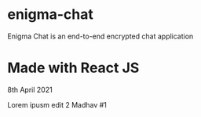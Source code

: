 # enigma-chat
Enigma Chat is an end-to-end encrypted chat application

# Made with React JS
8th April 2021


Lorem ipusm
edit 2
Madhav #1